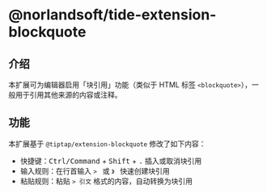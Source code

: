 # @norlandsoft/tide-extension-blockquote

## 介绍

本扩展可为编辑器启用「块引用」功能（类似于 HTML 标签 `<blockquote>`），一般用于引用其他来源的内容或注释。

## 功能

本扩展基于 `@tiptap/extension-blockquote` 修改了如下内容：

- 快捷键：<kbd>Ctrl/Command</kbd> + <kbd>Shift</kbd> + <kbd>.</kbd> 插入或取消块引用
- 输入规则：在行首输入 `> ` 或 `》 ` 快速创建块引用
- 粘贴规则：粘贴 `> 引文` 格式的内容，自动转换为块引用
